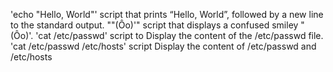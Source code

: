 'echo "Hello, World"' script that prints “Hello, World”, followed by a new line to the standard output.
"\"(Ôo)'" script that displays a confused smiley "(Ôo)'.
'cat /etc/passwd' script to Display the content of the /etc/passwd file.
'cat /etc/passwd /etc/hosts' script Display the content of /etc/passwd and /etc/hosts 
